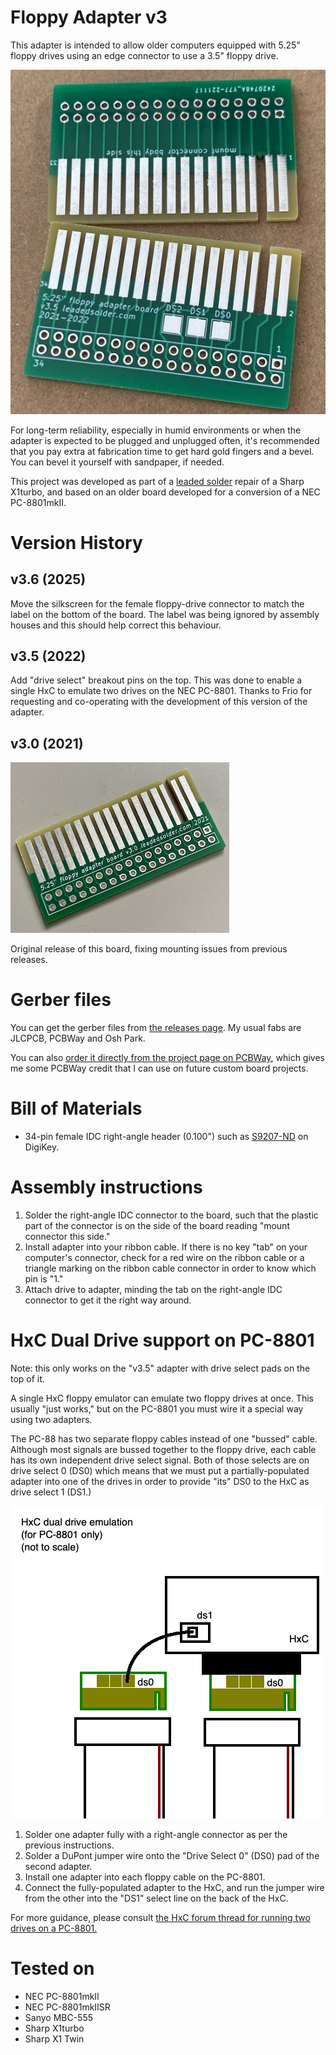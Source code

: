 # Floppy Adapter v3
This adapter is intended to allow older computers equipped with 5.25" floppy drives using an edge connector to use a 3.5" floppy drive.

![The floppy adapter board (v3.5), with HASL coating and no bevel.](images/version-3.5.jpg)

For long-term reliability, especially in humid environments or when the adapter is expected to be plugged and unplugged often, it's recommended that you pay extra at fabrication time to get hard gold fingers and a bevel. You can bevel it yourself with sandpaper, if needed.

This project was developed as part of a [leaded solder](https://www.leadedsolder.com/) repair of a Sharp X1turbo, and based on an older board developed for a conversion of a NEC PC-8801mkII.

# Version History
## v3.6 (2025)
Move the silkscreen for the female floppy-drive connector to match the label on the bottom of the board. The label was being ignored by assembly houses and this should help correct this behaviour.

## v3.5 (2022)
Add "drive select" breakout pins on the top. This was done to enable a single HxC to emulate two drives on the NEC PC-8801. Thanks to Frio for requesting and co-operating with the development of this version of the adapter.

## v3.0 (2021)
![The floppy adapter board, with HASL coating and no bevel.](images/first-rev.jpg)

Original release of this board, fixing mounting issues from previous releases.

# Gerber files
You can get the gerber files from [the releases page](https://github.com/barbeque/floppy-edge-connector-adapter/releases/). My usual fabs are JLCPCB, PCBWay and Osh Park.

You can also [order it directly from the project page on PCBWay](https://www.pcbway.com/project/shareproject/5_25__Floppy_edge_connector_to_34_pin_3_5__floppy_drive_adapter.html), which gives me some PCBWay credit that I can use on future custom board projects.

# Bill of Materials
 * 34-pin female IDC right-angle header (0.100") such as [S9207-ND](https://www.digikey.ca/product-detail/en/sullins-connector-solutions/SFH11-PBPC-D17-RA-BK/S9207-ND/1990100) on DigiKey.

# Assembly instructions
 1. Solder the right-angle IDC connector to the board, such that the plastic part of the connector is on the side of the board reading "mount connector this side."
 2. Install adapter into your ribbon cable. If there is no key "tab" on your computer's connector, check for a red wire on the ribbon cable or a triangle marking on the ribbon cable connector in order to know which pin is "1."
 3. Attach drive to adapter, minding the tab on the right-angle IDC connector to get it the right way around.

# HxC Dual Drive support on PC-8801
Note: this only works on the "v3.5" adapter with drive select pads on the top of it.

A single HxC floppy emulator can emulate two floppy drives at once. This usually "just works," but on the PC-8801 you must wire it a special way using two adapters.

The PC-88 has two separate floppy cables instead of one "bussed" cable. Although most signals are bussed together to the floppy drive, each cable has its own independent drive select signal. Both of those selects are on drive select 0 (DS0) which means that we must put a partially-populated adapter into one of the drives in order to provide "its" DS0 to the HxC as drive select 1 (DS1.)

![The dual drive emulation configuration for PC-8801](images/dual-hxc-configuration-pc88.png)

 1. Solder one adapter fully with a right-angle connector as per the previous instructions.
 2. Solder a DuPont jumper wire onto the "Drive Select 0" (DS0) pad of the second adapter.
 3. Install one adapter into each floppy cable on the PC-8801.
 4. Connect the fully-populated adapter to the HxC, and run the jumper wire from the other into the "DS1" select line on the back of the HxC.

For more guidance, please consult [the HxC forum thread for running two drives on a PC-8801.](https://torlus.com/floppy/forum/viewtopic.php?t=502)

# Tested on
 - NEC PC-8801mkII
 - NEC PC-8801mkIISR
 - Sanyo MBC-555
 - Sharp X1turbo
 - Sharp X1 Twin
